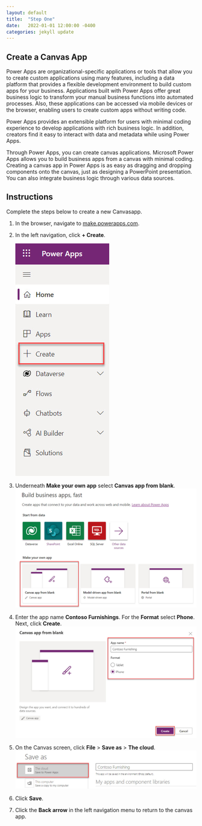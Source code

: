 ```yaml
---
layout: default
title:  "Step One"
date:   2022-01-01 12:00:00 -0400
categories: jekyll update
---
```

## Create a Canvas App

Power Apps are organizational-specific applications or tools that allow you to create custom applications using many features, including a data platform that provides a flexible development environment to build custom apps for your business. Applications built with Power Apps offer great business logic to transform your manual business functions into automated processes. Also, these applications can be accessed via mobile devices or the browser, enabling users to create custom apps without writing code.

Power Apps provides an extensible platform for users with minimal coding experience to develop applications with rich business logic. In addition, creators find it easy to interact with data and metadata while using Power Apps.

Through Power Apps, you can create canvas applications. Microsoft Power Apps allows you to build business apps from a canvas with minimal coding. Creating a canvas app in Power Apps is as easy as dragging and dropping components onto the canvas, just as designing a PowerPoint presentation. You can also integrate business logic through various data sources.

## Instructions

Complete the steps below to create a new Canvasapp.

1. In the browser, navigate to <a href="https://make.powerapps.com">make.powerapps.com</a>.
1. In the left navigation, click **+ Create**.

    ![A screenshot of the Power Apps portal left navigation menu. The + Create button is highlighted.](../images/1-create.jpg)
1. Underneath **Make your own app** select **Canvas app from blank**.
    ![A screenshot of the Power Apps portal. The canvas app from blank button is highlighted.](../images/1-canvas-app.jpg)
1. Enter the app name **Contoso Furnishings**. For the **Format** select **Phone**. Next, click **Create**.
    ![A screenshot of the canvas app from blank window. The App name and Format sections are highlighted.](../images/1-create-app.jpg)
1. On the Canvas screen, click **File** > **Save as** > **The cloud**.
    ![A screenshot of the Save as screen. The the cloud button is highlighted.](../images/1-save.jpg)
1. Click **Save**.
1. Click the **Back arrow** in the left navigation menu to return to the canvas app.
